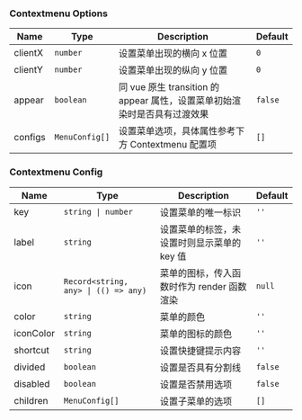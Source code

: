 ### Contextmenu Options

| Name    | Type    | Description                                                                      | Default |
| ------- | ------- | ------------------------------------------------------------------------- | ------ |
| clientX | `number`  | 设置菜单出现的横向 x 位置                                                 | `0`      |
| clientY | `number`  | 设置菜单出现的纵向 y 位置                                                 | `0`      |
| appear  | `boolean` | 同 vue 原生 transition 的 appear 属性，设置菜单初始渲染时是否具有过渡效果 | `false`  |
| configs | `MenuConfig[]`   | 设置菜单选项，具体属性参考下方 Contextmenu 配置项                                        | `[]`     |

### Contextmenu Config

| Name      | Type                         | Description                                                                                 | Default |
| --------- | ---------------------------- | ------------------------------------------------------------------------------------ | ------ |
| key       | `string \| number`             | 设置菜单的唯一标识                                                                   | `''`     |
| label     | `string`                       | 设置菜单的标签，未设置时则显示菜单的 key 值                                          | `''`      |
| icon      | `Record<string, any> \| (() => any)` | 菜单的图标，传入函数时作为 render 函数渲染 | `null`      |
| color     | `string`                       | 菜单的颜色                                                                           | `''`      |
| iconColor | `string`                       | 菜单的图标的颜色                                                                     | `''`      |
| shortcut  | `string`                       | 设置快捷键提示内容                                                                   | `''`      |
| divided   | `boolean`                      | 设置是否具有分割线                                                                   | `false`  |
| disabled  | `boolean`                      | 设置是否禁用选项                                                                     | `false`  |
| children  | `MenuConfig[]`                        | 设置子菜单的选项                                                                     | `[]`     |
